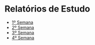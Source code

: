 # Relatórios de Estudo

- [1º Semana](https://github.com/2RP-Squad404/Gabriel_Brizola/blob/develop/Semana1/02_08.md)
- [2º Semana](https://github.com/2RP-Squad404/Gabriel_Brizola/blob/develop/Semana2/09_08.md)
- [3º Semana](https://github.com/2RP-Squad404/Gabriel_Brizola/blob/develop/Semana3/14_08.md)
- [4º Semana](https://github.com/2RP-Squad404/Gabriel_Brizola/blob/develop/Semana4/20_08.md)
